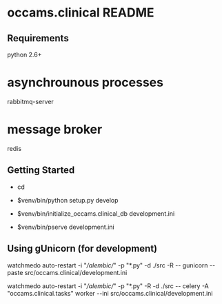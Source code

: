 occams.clinical README
==================

Requirements
---------------
python 2.6+
# asynchrounous processes
rabbitmq-server
# message broker
redis


Getting Started
---------------

- cd <directory containing this file>

- $venv/bin/python setup.py develop

- $venv/bin/initialize_occams.clinical_db development.ini

- $venv/bin/pserve development.ini


Using gUnicorn (for development)
--------------------------------

  watchmedo auto-restart -i "*/alembic/*" -p "*.py" -d ./src -R -- gunicorn --paste src/occams.clinical/development.ini

  watchmedo auto-restart -i "*/alembic/*" -p "*.py" -R -d ./src -- celery -A "occams.clinical.tasks" worker --ini src/occams.clinical/development.ini
